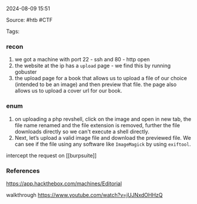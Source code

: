 
2024-08-09 15:51

Source: #htb #CTF 

Tags: 

### recon

1. we got a machine with port 22 - ssh and 80 - http open
2. the website at the ip has a `upload` page - we find this by running gobuster 
3. the upload page for a book that allows us to upload a file of our choice (intended to be an image) and then preview that file. the page also allows us to upload a cover url for our book.
### enum

1. on uploading a php revshell, click on the image and open in new tab, the file name renamed and the file extension is removed, further the file downloads directly so we can't execute a shell directly.
2. Next, let’s upload a valid image file and download the previewed file. We can see if the file using any software like `ImageMagick` by using `exiftool`.

intercept the request on [[burpsuite]] 























### References
https://app.hackthebox.com/machines/Editorial

walkthrough 
https://www.youtube.com/watch?v=jUJNxdOHHzQ